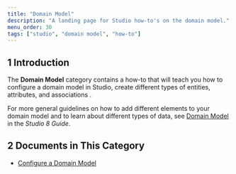 ```yaml
---
title: "Domain Model"
description: "A landing page for Studio how-to's on the domain model."
menu_order: 30
tags: ["studio", "domain model", "how-to"]
---
```


## 1 Introduction 

The **Domain Model** category contains a how-to that will teach you how to configure a domain model in Studio, create different types of entities, attributes, and associations . 

For more general guidelines on how to add different elements to your domain model and to learn about different types of data, see [Domain Model](/studio/domain-models) in the *Studio 8 Guide*.

## 2 Documents in This Category

* [Configure a Domain Model](domain-model-how-to-configure)

